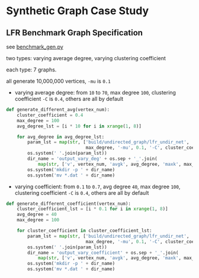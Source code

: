# Synthetic Graph Case Study

## LFR Benchmark Graph Specification


see [benchmark_gen.py](https://github.com/GraphProcessor/CommunityDetectionCodes/blob/master/Benchmark/2009-LFR-Benchmark/src_refactor_cpp/benchmark_gen.py)

two types: varying average degree, varying clustering coefficient

each type: 7 graphs.

all generate 10,000,000 vertices, `-mu` is `0.1`

* varying average degree: from `10` to `70`, max degree `100`, clustering coefficient `-C` is `0.4`, others are all by default

```python
def generate_different_avg(vertex_num):
    cluster_coefficient = 0.4
    max_degree = 100
    avg_degree_lst = [i * 10 for i in xrange(1, 8)]

    for avg_degree in avg_degree_lst:
        param_lst = map(str, ['build/undirected_graph/lfr_undir_net', '-N', vertex_num, '-k', avg_degree, '-maxk',
                              max_degree, '-mu', 0.1, '-C', cluster_coefficient])
        os.system(' '.join(param_lst))
        dir_name = 'output_vary_deg' + os.sep + '_'.join(
            map(str, ['v', vertex_num, 'avgk', avg_degree, 'maxk', max_degree, 'C', cluster_coefficient]))
        os.system('mkdir -p ' + dir_name)
        os.system('mv *.dat ' + dir_name)
```

* varying coefficient: from `0.1` to `0.7`, avg degree `40`, max degree `100`, clustering coefficient `-C` is `0.4`, others are all by default

```python
def generate_different_coefficient(vertex_num):
    cluster_coefficient_lst = [i * 0.1 for i in xrange(1, 8)]
    avg_degree = 40
    max_degree = 100

    for cluster_coefficient in cluster_coefficient_lst:
        param_lst = map(str, ['build/undirected_graph/lfr_undir_net', '-N', vertex_num, '-k', avg_degree, '-maxk',
                              max_degree, '-mu', 0.1, '-C', cluster_coefficient])
        os.system(' '.join(param_lst))
        dir_name = 'output_vary_coefficient' + os.sep + '_'.join(
            map(str, ['v', vertex_num, 'avgk', avg_degree, 'maxk', max_degree, 'C', cluster_coefficient]))
        os.system('mkdir -p ' + dir_name)
        os.system('mv *.dat ' + dir_name)
```
